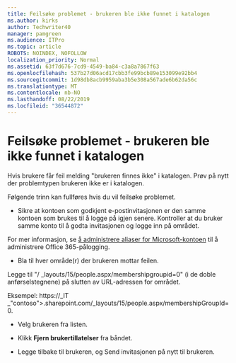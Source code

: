 ```yaml
---
title: Feilsøke problemet - brukeren ble ikke funnet i katalogen
ms.author: kirks
author: Techwriter40
manager: pamgreen
ms.audience: ITPro
ms.topic: article
ROBOTS: NOINDEX, NOFOLLOW
localization_priority: Normal
ms.assetid: 63f7d676-7cd9-4549-ba84-c3a8a7867f63
ms.openlocfilehash: 537b27d06acd17cbb3fe99bcb89e153099e92bb4
ms.sourcegitcommit: 1d98db8acb9959aba3b5e308a567ade6b62da56c
ms.translationtype: MT
ms.contentlocale: nb-NO
ms.lasthandoff: 08/22/2019
ms.locfileid: "36544872"
---
```

# <a name="troubleshoot-issue---user-not-found-in-directory"></a>Feilsøke problemet - brukeren ble ikke funnet i katalogen

Hvis brukere får feil melding "brukeren finnes ikke" i katalogen. Prøv på nytt der problemtypen brukeren ikke er i katalogen.

Følgende trinn kan fullføres hvis du vil feilsøke problemet.

- Sikre at kontoen som godkjent e-postinvitasjonen er den samme kontoen som brukes til å logge på igjen senere. Kontroller at du bruker samme konto til å godta invitasjonen og logge inn på området. 

For mer informasjon, se [å administrere aliaser for Microsoft-kontoen</a> til å administrere Office 365-pålogging](https://support.microsoft.com/help/12407/microsoft-account-how-to-manage-aliases). 

- Bla til hver område(r) der brukeren mottar feilen. 

Legge til "/ _layouts/15/people.aspx/membershipgroupid=0" (i de doble anførselstegnene) på slutten av URL-adressen for området. 

Eksempel: https://_lT _"contoso">.sharepoint.com/_layouts/15/people.aspx/membershipGroupId=0.

- Velg brukeren fra listen.

- Klikk **Fjern brukertillatelser** fra båndet. 
-  Legge tilbake til brukeren, og Send invitasjonen på nytt til brukeren.

